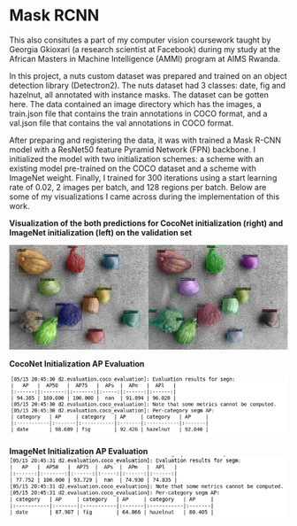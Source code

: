 # Mask RCNN


This also consitutes a part of my computer vision coursework taught by Georgia Gkioxari (a research scientist at Facebook) during my study at the African Masters in Machine Intelligence (AMMI) program at AIMS Rwanda.

In this project, a nuts custom dataset was prepared and trained on an object detection library (Detectron2). The nuts dataset had 3 classes: date, fig and hazelnut, all annotated with instance masks. The dataset can be gotten here. The data contained an image directory which has the images, a train.json file that contains the train annotations in COCO format, and a val.json file that contains the val annotations in COCO format.

After preparing and registering the data, it was with trained a Mask R-CNN model with a ResNet50 feature Pyramid Network (FPN) backbone. I initialized the model with two initialization schemes: a scheme with an existing model pre-trained on the COCO dataset and a scheme with ImageNet weight. Finally, I trained for 300 iterations using a start learning rate of 0.02, 2 images per batch, and 128 regions per batch. Below are some of my visualizations I came across during the implementation of this work.


**Visualization of the both predictions for CocoNet initialization (right) and ImageNet initialization (left) on the validation set**

![CocoNet_and_ImageNet_predictions](/Images/CocoNet_and_ImageNet_predictions.png)  


**CocoNet Initialization AP Evaluation**

![COCO_initialization_AP_evaluation](/Images/COCO_initialization_AP_evaluation.png)  



**ImageNet Initialization AP Evaluation**
![ImageNet_initialization_AP_evaluation](/Images/ImageNet_initialization_AP_evaluation.png) 
